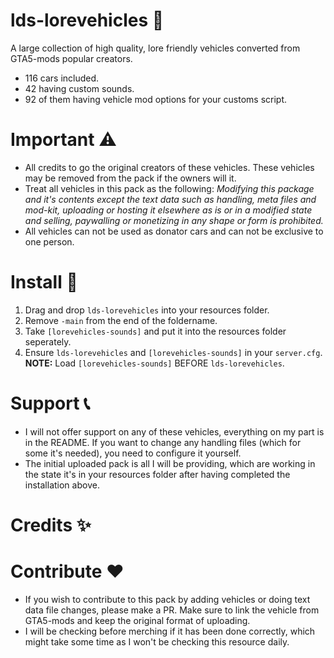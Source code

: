 # lds-lorevehicles 🚗
A large collection of high quality, lore friendly vehicles converted from GTA5-mods popular creators.

* 116 cars included.
* 42 having custom sounds.
* 92 of them having vehicle mod options for your customs script.

# Important ⚠️
* All credits to go the original creators of these vehicles. These vehicles may be removed from the pack if the owners will it.
* Treat all vehicles in this pack as the following: *Modifying this package and it's contents except the text data such as handling, meta files and mod-kit, uploading or hosting it elsewhere as is or in a modified state and selling, paywalling or monetizing in any shape or form is prohibited.*
* All vehicles can not be used as donator cars and can not be exclusive to one person.

# Install 🔧
1. Drag and drop `lds-lorevehicles` into your resources folder.
2. Remove `-main` from the end of the foldername.
3. Take `[lorevehicles-sounds]` and put it into the resources folder seperately.
4. Ensure `lds-lorevehicles` and `[lorevehicles-sounds]` in your `server.cfg`.
**NOTE:** Load `[lorevehicles-sounds]` BEFORE `lds-lorevehicles`.

# Support 📞
* I will not offer support on any of these vehicles, everything on my part is in the README. If you want to change any handling files (which for some it's needed), you need to configure it yourself.
* The initial uploaded pack is all I will be providing, which are working in the state it's in your resources folder after having completed the installation above.

# Credits ✨

# Contribute ❤️
* If you wish to contribute to this pack by adding vehicles or doing text data file changes, please make a PR. Make sure to link the vehicle from GTA5-mods and keep the original format of uploading.
* I will be checking before merching if it has been done correctly, which might take some time as I won't be checking this resource daily.
